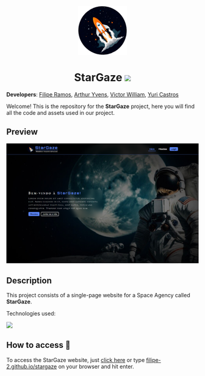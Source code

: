 <p align="center">
    <img src="./assets/imgs/logo.png" height="128">
    <h1 align="center">StarGaze <a href="https://github.com/filipe-2/stargaze/blob/main/README.md"><img src="https://img.shields.io/badge/Ler_em-portugu%C3%AAs-blue"/></a>
</h1>
</p>

**Developers**: [Filipe Ramos](https://github.com/filipe-2), [Arthur Yvens](https://github.com/GOW-GuanYu), [Victor William](https://github.com/WillSouza21), [Yuri Castros](https://github.com/YuriCastroS)

Welcome! This is the repository for the **StarGaze** project, here you will find all the code and assets used in our project.

## Preview

![Preview](./assets/imgs/preview.png)

## Description

This project consists of a single-page website for a Space Agency called **StarGaze**.

Technologies used:

<img src="https://skillicons.dev/icons?i=html,css,js,python,flask,git&theme=dark" />

## How to access 🔗

To access the StarGaze website, just [click here](https://filipe-2.github.io/stargaze/) or type [filipe-2.github.io/stargaze](https://filipe-2.github.io/stargaze/) on your browser and hit enter.
